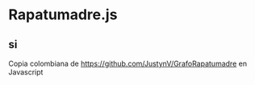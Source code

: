 # Rapatumadre.js
## si
Copia colombiana de https://github.com/JustynV/GrafoRapatumadre en Javascript
